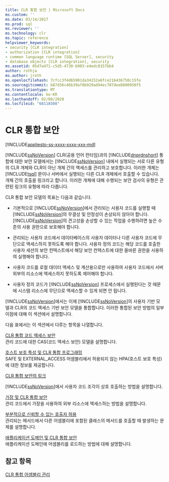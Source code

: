 ```yaml
---
title: CLR 통합 보안 | Microsoft Docs
ms.custom: ''
ms.date: 03/14/2017
ms.prod: sql
ms.reviewer: ''
ms.technology: clr
ms.topic: reference
helpviewer_keywords:
- security [CLR integration]
- authorization [CLR integration]
- common language runtime [SQL Server], security
- database objects [CLR integration], security
ms.assetid: 05d7a471-c5d5-4730-b903-e4edc8157bb4
author: rothja
ms.author: jroth
ms.openlocfilehash: 7cfcc3f4d65901da34152a6fce21b436750c15fe
ms.sourcegitcommit: b87d36c46b39af8b929ad94ec707dee8800950f5
ms.translationtype: MT
ms.contentlocale: ko-KR
ms.lasthandoff: 02/08/2020
ms.locfileid: "68118508"
---
```

# <a name="clr-integration-security"></a>CLR 통합 보안

[!INCLUDE[appliesto-ss-xxxx-xxxx-xxx-md](../../../includes/appliesto-ss-xxxx-xxxx-xxx-md.md)]
  
  [!INCLUDE[ssNoVersion](../../../includes/ssnoversion-md.md)] CLR(공용 언어 런타임)과의 [!INCLUDE[dnprdnshort](../../../includes/dnprdnshort-md.md)] 통합에 대한 보안 모델에서는 [!INCLUDE[ssNoVersion](../../../includes/ssnoversion-md.md)] 내에서 실행되는 서로 다른 유형의 CLR 개체와 CLR이 아닌 개체 간의 액세스를 관리하고 보호합니다. 이러한 개체는 [!INCLUDE[tsql](../../../includes/tsql-md.md)] 문이나 서버에서 실행되는 다른 CLR 개체에서 호출할 수 있습니다. 개체 간의 호출을 링크라고 합니다. 이러한 개체에 대해 수행되는 보안 검사의 유형은 관련된 링크의 유형에 따라 다릅니다.  
  
 CLR 통합 보안 모델의 목표는 다음과 같습니다.  
  
-   기본적으로 [!INCLUDE[ssNoVersion](../../../includes/ssnoversion-md.md)]에서 관리되는 사용자 코드를 실행할 때 [!INCLUDE[ssNoVersion](../../../includes/ssnoversion-md.md)]의 무결성 및 안정성이 손상되지 않아야 합니다. 
  [!INCLUDE[ssNoVersion](../../../includes/ssnoversion-md.md)]의 견고성을 손상할 수 있는 작업을 수행하려면 높은 수준의 사용 권한으로 보호해야 합니다.  
  
-   관리되는 사용자 코드에서 데이터베이스의 사용자 데이터나 다른 사용자 코드에 무단으로 액세스하지 못하도록 해야 합니다. 사용자 정의 코드는 해당 코드를 호출한 사용자 세션의 보안 컨텍스트에서 해당 보안 컨텍스트에 대한 올바른 권한을 사용하여 실행해야 합니다.  
  
-   사용자 코드를 로컬 데이터 액세스 및 계산용으로만 사용하여 사용자 코드에서 서버 외부의 리소스에 액세스하지 못하도록 제어해야 합니다.  
  
-   사용자 정의 코드가 [!INCLUDE[ssNoVersion](../../../includes/ssnoversion-md.md)] 프로세스에서 실행된다는 것 때문에 시스템 리소스에 무단으로 액세스할 수 있게 되면 안 됩니다.  
  
 
  [!INCLUDE[ssNoVersion](../../../includes/ssnoversion-md.md)]에서는 이제 [!INCLUDE[ssNoVersion](../../../includes/ssnoversion-md.md)]의 사용자 기반 모델과 CLR의 코드 액세스 기반 보안 모델을 통합합니다. 이러한 통합된 보안 방법의 일부 이점에 대해 이 섹션에서 설명합니다.  
  
 다음 표에서는 이 섹션에서 다루는 항목을 나열합니다.  
  
 [CLR 통합 코드 액세스 보안](../../../relational-databases/clr-integration/security/clr-integration-code-access-security.md)  
 관리 코드에 대한 CAS(코드 액세스 보안) 모델을 설명합니다.  
  
 [호스트 보호 특성 및 CLR 통합 프로그래밍](../../../relational-databases/clr-integration-security-host-protection-attributes/host-protection-attributes-and-clr-integration-programming.md)  
 SAFE 및 EXTERNAL_ACCESS 어셈블리에서 허용되지 않는 HPA(호스트 보호 특성)에 대한 정보를 제공합니다.  
  
 [CLR 통합 보안의 링크](https://msdn.microsoft.com/library/168efd01-d12e-4bdf-a1b3-0b5c76474eaf)  
 
  [!INCLUDE[ssNoVersion](../../../includes/ssnoversion-md.md)]에서 사용자 코드 조각이 상호 호출하는 방법을 설명합니다.  
  
 [가장 및 CLR 통합 보안](https://msdn.microsoft.com/library/1495a7af-2248-4cee-afdb-9269fb3a7774)  
 관리 코드에서 가장을 사용하여 외부 리소스에 액세스하는 방법을 설명합니다.  
  
 [부분적으로 신뢰할 수 있는 호출자 허용](https://msdn.microsoft.com/library/20b0248f-36da-4fc3-97d2-3789fcf6e084)  
 관리되는 메서드에서 다른 어셈블리에 포함된 클래스의 메서드를 호출할 때 발생하는 문제를 설명합니다.  
  
 [애플리케이션 도메인 및 CLR 통합 보안](/sql/database-engine/dev-guide/allowing-partially-trusted-callers?view=sql-server-2014)  
 애플리케이션 도메인에 어셈블리를 로드하는 방법에 대해 설명합니다.  
  
## <a name="see-also"></a>참고 항목  
 [CLR 통합 어셈블리 관리](../../../relational-databases/clr-integration/assemblies/managing-clr-integration-assemblies.md)  
  
  
